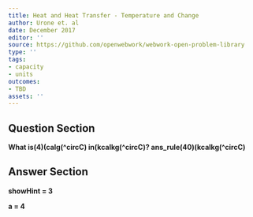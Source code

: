 ```yaml
---
title: Heat and Heat Transfer - Temperature and Change
author: Urone et. al
date: December 2017
editor: ''
source: https://github.com/openwebwork/webwork-open-problem-library
type: ''
tags:
- capacity
- units
outcomes:
- TBD
assets: ''
---
```


## Question Section 

<b>
What is(4)(calg(^circC) in(kcalkg(^circC)?
ans_rule(40)(kcalkg(^circC)



## Answer Section

showHint = 3

a = 4